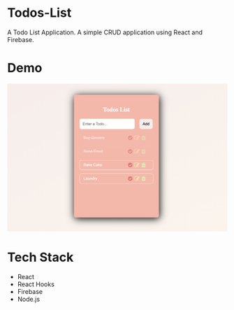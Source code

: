# Todos-List
A Todo List Application. A simple CRUD application using React and Firebase.
                
# Demo
[![TodosList](/public/portfolio4.jpg)](https://www.youtube.com/watch?v=OlyA7Q0qPPE&t=62s)

# Tech Stack
- React
- React Hooks
- Firebase
- Node.js